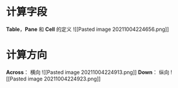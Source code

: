 # 计算字段
**Table**，**Pane** 和 **Cell** 的定义
![[Pasted image 20211004224656.png]]

# 计算方向
**Across**： 横向
![[Pasted image 20211004224913.png]]
**Down**： 纵向
![[Pasted image 20211004224923.png]]